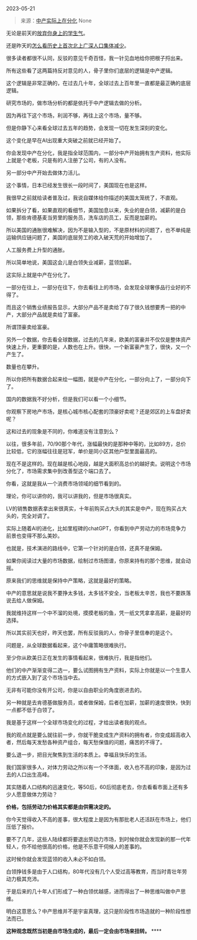 2023-05-21

> 来源：[中产实际上在分化](http://mp.weixin.qq.com/s?__biz=MzU3NDc5Nzc0NQ==&amp;mid=2247524112&amp;idx=1&amp;sn=f4eacbfeef804b4e60d99b708643e5fb&amp;chksm=fd2e3dceca59b4d8f033a4f76437ea12d16e7745de915bb96fdf84aa6dc66e8025756ce63b3b&amp;scene=127#wechat_redirect)
> None

无论是前天的[放弃你身上的学生气](http://mp.weixin.qq.com/s?__biz=MzU3NDc5Nzc0NQ==&mid=2247524095&idx=1&sn=51c2cb8a0548cb46632366101faeec9c&chksm=fd2e3c21ca59b53725b3fef92053bbd3243a319d27b1246891ff2019763277f7c8b3d4761e89&scene=21#wechat_redirect)。  

还是昨天的[怎么看历史上首次北上广深人口集体减少](http://mp.weixin.qq.com/s?__biz=MzU0MjYwNDU2Mw==&mid=2247510830&idx=1&sn=8ea3054ba15056d230aff3eb0fe53ddf&chksm=fb1ac752cc6d4e4402b851c963a75af707607d35dfe5a2a521bd1d4116b4a43e33c1abca00f9&scene=21#wechat_redirect)。

很多读者都很不认同，反驳的意见千奇百怪，我一针见血地给你把根子捋出来。  

所有这些看了这两篇持反对意见的人，骨子里你们底层的逻辑是中产逻辑。

这个逻辑是非常正确的，在过去几十年，全球过去上百年里一直都是最正确的底层逻辑。

研究市场的，做市场分析的都是依托于中产逻辑去做的分析。  

因为再往下这个市场，利润不够，再往上这个市场，量不够。  

但是你静下心来看全球过去五年的趋势，会发现一切在发生深刻的变化。  

这个变化是早在AI出现重大突破之前就已经开始了。  

你会发现中产在分化，我是指全球范围内，一部分中产开始拥有生产资料，他实际上就是个老板，只是有的人注册了公司，有的人没有。  

另一部分中产开始去做体力活儿。  

这个事情，日本已经发生很长一段时间了，美国现在也是这样。  

我很早之前就给读者普及过，我说自媒体给你描述的美国太笼统了，不直观。  

如果拆分了看，如果直观的看细节，美国加息以来，失业的是白领，减薪的是白领，那些肯德基麦当劳里的服务员，洗车店的员工，反而是加薪的。

所以美国的通胀很难解决，因为不是输入型的，不是原材料的问题了，也不单纯是运输供应链问题了，美国的底层劳工的收入破天荒的开始增加了。  

人工服务费上升型的通胀。  

所以简单地说，美国这会儿是白领失业减薪，蓝领加薪。

这实际上就是中产在分化了。

一部分在往上，一部分在往下，你去看往上的市场，会发现全球奢侈品行业好的不得了。  

而且这个销售业绩报告显示，大部分产品不是卖给了存了很久钱想要秀一把的中产，大部分产品就是卖给了富豪。  

所谓顶豪卖给富豪。

另外一个数据，你去看全球数据，过去的几年来，欧美的富豪并不仅仅是整体资产快速上升，更重要的是，人数也在上升。很快，一个新富豪产生了，很快，又一个产生了。

数量也在攀升。  

所以你把所有数据合起来绘一幅图，就是中产在分化，一部分向上了，一部分向下了。  

国内的数据我不好分析，但是我们可以看一个小细节。  

你观察下房地产市场，是核心城市核心配套的顶豪好卖呢？还是郊区的上车盘好卖呢？

这和过去的现象是不同的，你难道没有注意到么？  

以往，很多年前，70/90那个年代，涨幅最快的是那种中等的，比如89方，总价比较低，它的涨幅往往是冠军，单价是同小区其他户型里面最高的。  

现在不是这样的。现在越是核心地段，越是大面积高总价的越好卖。说明这个市场分化了，市场需求集中到改善型这个端口去了。

你看，这就是我从一个消费市场领域的细节看到的。  

理论，你可以讲你的，我可以讲我的，但是市场很真实。

LV的销售数据表拿出来很真实，十年前购买占大头的其实是中产，现在购买占大头的，完全对调了。  

实际上随着AI的进化，比如里程碑的chatGPT，你看到中产劳动力的市场竞争力前景也变得不那么美妙。

也就是，技术演进的路线中，它第一个针对的是白领，还真不是保姆。  

如果你阅读过大量的市场数据，绘制过市场图谱，你原来持有的那个思维，就会动摇。  

原来我们的思维就是保持中产策略，这就是最好的策略。  

中产的意思就是说我不要挣太多钱，太多钱不安全，当老板太辛苦，我也不要跌落说去给人做保姆。  

我就维持这样一个中不溜的处境，摸摸老板的鱼，凭一纸文凭拿拿高薪，是最好的选择。  

所以其实前天也好，昨天也罢，所有反驳我的人，你骨子里信奉的是这个。  

问题是，从全球数据看起来，这个中庸策略很难执行。  

至少你从欧美日正在发生的事情看起来，很难执行，我是指他们。  

他们的中产渐渐变得二选一，要么试图拥有生产资料，实际上你就是以一个生意人的方式嵌入到了这个市场当中去。  

无非有可能你没有开公司，你是以自由职业的角度嵌进去的。

另一种就是去肯德基做服务员，或者做保姆，后者在加薪，加薪的速度很快，快到一点都不低于白领了。  

我是基于这样一个全球市场变化的过程，才给出读者我的观点。

我的观点就是要么就往前一步，你就干脆变成生产资料的拥有者，你变成超高收入者，然后每天发愁各种资产组合，每天愁保值的问题，痛苦的不得了。  

要么退一步，把目光聚焦到生活的本质上。幸福且快乐的生活。  

我们国家很多人，对体力劳动之所以有一个不体面，收入也不高的印象，是因为过去的人口出生高峰。  

其实随着人口结构的迅速变化，等50后，60后彻底老去，你去看看市面上还有多少人愿意做体力劳动？

 **价格，包括劳动力价格其实都是由供需决定的。**

你今天觉得收入不高的差事，很大程度上是因为有那批老人还活跃在市场上，他们压低了报价。

要不了几年，这些人陆续都将要退出劳动力市场，到时候你就会发现新的那一代年轻人，你不给他很高的价格，他是不乐意干伺候人的差事的。  

这时候你就会发现蓝领的收入未必不如白领。  

白领挣钱多是由于人口结构，80年代没有几个人受过高等教育，而当时青壮年劳动力极其充沛。  

于是后来的几十年人们形成了一种白领优越感，进而得出了一种思维叫做中产思维。

明白这意思么？中产思维并不是宇宙真理，这只是阶段性市场造就的一种阶段性想法而已。  

 **这种观念既然当初是由市场生成的，最后一定会由市场来扭转。** ****

